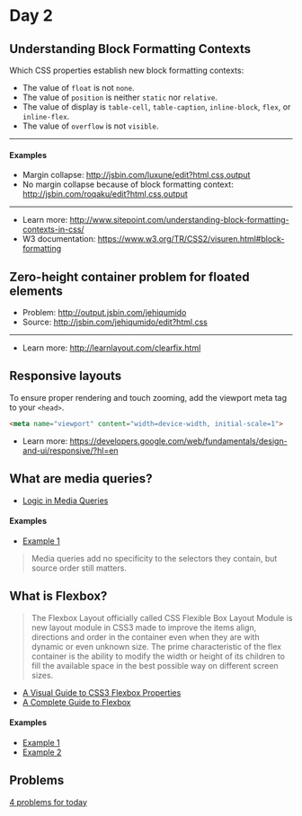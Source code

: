 # Day 2

## Understanding Block Formatting Contexts

Which CSS properties establish new block formatting contexts:
+ The value of `float` is not `none`.
+ The value of `position` is neither `static` nor `relative`.
+ The value of display is `table-cell`, `table-caption`, `inline-block`, `flex`, or `inline-flex`.
+ The value of `overflow` is not `visible`.

---

#### Examples

+ Margin collapse: http://jsbin.com/luxune/edit?html,css,output
+ No margin collapse because of block formatting context: http://jsbin.com/roqaku/edit?html,css,output

---

+ Learn more: http://www.sitepoint.com/understanding-block-formatting-contexts-in-css/
+ W3 documentation: https://www.w3.org/TR/CSS2/visuren.html#block-formatting

## Zero-height container problem for floated elements

+ Problem: http://output.jsbin.com/jehiqumido
+ Source: http://jsbin.com/jehiqumido/edit?html,css

---

+ Learn more: http://learnlayout.com/clearfix.html

## Responsive layouts

To ensure proper rendering and touch zooming, add the viewport meta tag to your `<head>`.

```html
<meta name="viewport" content="width=device-width, initial-scale=1">
```

+ Learn more: https://developers.google.com/web/fundamentals/design-and-ui/responsive/?hl=en

## What are media queries?

+ [Logic in Media Queries](https://css-tricks.com/logic-in-media-queries/)

#### Examples

+ [Example 1](http://jsbin.com/nugeba/6/edit?html)

> Media queries add no specificity to the selectors they contain, but source order still matters.

## What is Flexbox?

> The Flexbox Layout officially called CSS Flexible Box Layout Module is new layout module in CSS3 made to improve the items align, directions and order in the container even when they are with dynamic or even unknown size. The prime characteristic of the flex container is the ability to modify the width or height of its children to fill the available space in the best possible way on different screen sizes.

+ [A Visual Guide to CSS3 Flexbox Properties](https://scotch.io/tutorials/a-visual-guide-to-css3-flexbox-properties)
+ [A Complete Guide to Flexbox](https://css-tricks.com/snippets/css/a-guide-to-flexbox/)

#### Examples

+ [Example 1](http://jsbin.com/fuduwu/edit?html,output)
+ [Example 2](http://jsbin.com/sedowe/edit?html,output)

## Problems

[4 problems for today](problems.md)

